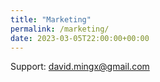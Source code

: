 ```yaml
---
title: "Marketing"
permalink: /marketing/
date: 2023-03-05T22:00:00+00:00
---
```


Support: david.mingx@gmail.com